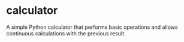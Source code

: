 # calculator
A simple Python calculator that performs basic operations and allows continuous calculations with the previous result.
